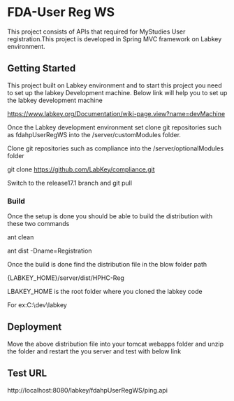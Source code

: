# FDA-User Reg WS

This project consists of APIs that required for MyStudies User registration.This project is developed in Spring MVC framework on Labkey environment.

## Getting Started

This project built on Labkey environment and to start this project you need to set up the labkey 
Development machine. Below link will help you to set up the labkey development machine 

https://www.labkey.org/Documentation/wiki-page.view?name=devMachine

Once the Labkey development environment set clone git repositories such as fdahpUserRegWS into the /server/customModules folder.

Clone git repositories such as compliance into the /server/optionalModules folder

git clone https://github.com/LabKey/compliance.git

Switch to the release17.1 branch and git pull

### Build

Once the setup is done you should be able to build the distribution with these two commands 

ant clean

ant dist -Dname=Registration

Once the build is done find the distribution file in the blow folder path

{LABKEY_HOME}/server/dist/HPHC-Reg

LBAKEY_HOME is the root folder where you cloned the labkey code

For ex:C:\dev\labkey

## Deployment

Move the above distribution file into your tomcat webapps folder and unzip the folder and restart the you server and test with below link

## Test URL
http://localhost:8080/labkey/fdahpUserRegWS/ping.api




